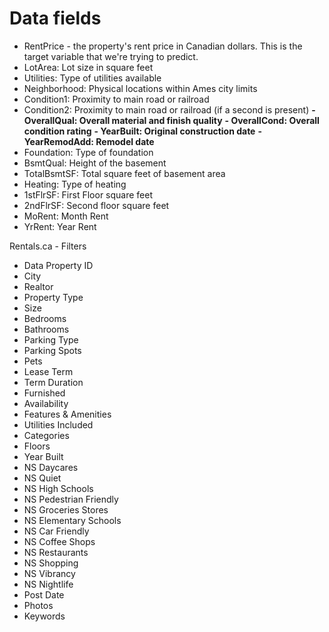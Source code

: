 
# Data fields

- RentPrice - the property's rent price in Canadian dollars. This is the target variable that we're trying to predict.
- LotArea: Lot size in square feet
- Utilities: Type of utilities available
- Neighborhood: Physical locations within Ames city limits
- Condition1: Proximity to main road or railroad
- Condition2: Proximity to main road or railroad (if a second is present)
**- OverallQual: Overall material and finish quality**
**- OverallCond: Overall condition rating**
**- YearBuilt: Original construction date**
**- YearRemodAdd: Remodel date**
- Foundation: Type of foundation
- BsmtQual: Height of the basement
- TotalBsmtSF: Total square feet of basement area
- Heating: Type of heating
- 1stFlrSF: First Floor square feet
- 2ndFlrSF: Second floor square feet
- MoRent: Month Rent
- YrRent: Year Rent

Rentals.ca - Filters

- Data Property ID
- City
- Realtor
- Property Type
- Size 
- Bedrooms
- Bathrooms
- Parking Type
- Parking Spots
- Pets
- Lease Term
- Term Duration
- Furnished
- Availability
- Features & Amenities
- Utilities Included
- Categories
- Floors
- Year Built
- NS Daycares
- NS Quiet
- NS High Schools
- NS Pedestrian Friendly
- NS Groceries Stores
- NS Elementary Schools
- NS Car Friendly
- NS Coffee Shops
- NS Restaurants
- NS Shopping
- NS Vibrancy
- NS Nightlife
- Post Date
- Photos
- Keywords
